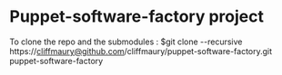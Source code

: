 Puppet-software-factory project
===============================

To clone the repo and the submodules :
$git clone --recursive https://cliffmaury@github.com/cliffmaury/puppet-software-factory.git puppet-software-factory
